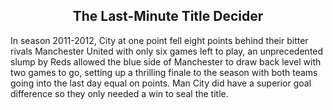 
<br><br>

<center><h2>The Last-Minute Title Decider</h2></center>

In season 2011-2012, City at one point fell eight points behind their bitter rivals Manchester United with only six games left to play, an unprecedented slump by Reds allowed the blue side of Manchester to draw back level with two games to go, setting up a thrilling finale to the season with both teams going into the last day equal on points. Man City did have a superior goal difference so they only needed a win to seal the title.

<br>
